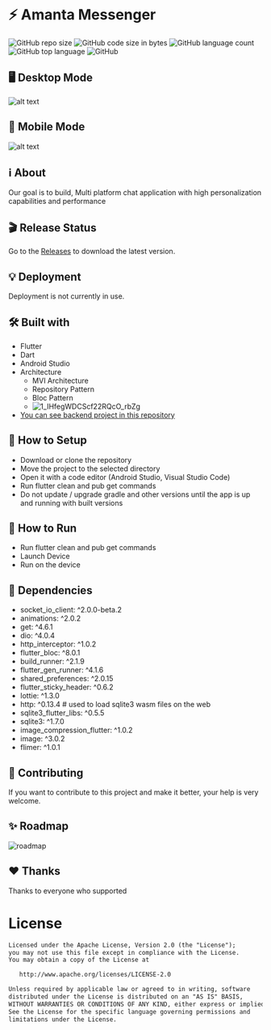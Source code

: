 # ⚡ Amanta Messenger

![GitHub repo size](https://img.shields.io/github/repo-size/hosseinkhojany/Telegram_Flutter?color=red&label=repository%20size)
![GitHub code size in bytes](https://img.shields.io/github/languages/code-size/hosseinkhojany/Telegram_Flutter?color=red)
![GitHub language count](https://img.shields.io/github/languages/count/hosseinkhojany/Telegram_Flutter)
![GitHub top language](https://img.shields.io/github/languages/top/hosseinkhojany/Telegram_Flutter)
![GitHub](https://img.shields.io/github/license/hosseinkhojany/Telegram_Flutter?color=yellow)

## 🖥️ Desktop Mode
![alt text](https://raw.githubusercontent.com/amanta-org/messenger/master/ARTS/desktop.png?raw=true)
## 📱 Mobile Mode
![alt text](https://raw.githubusercontent.com/amanta-org/messenger/master/ARTS/mobile.png?raw=true)

## ℹ️ About
Our goal is to build, Multi platform chat application with high personalization capabilities and performance


## 🎬 Release Status

Go to the [Releases](https://github.com/hosseinkhojany/Telegram_Flutter/releases) to download the latest version.

## 💡 Deployment

Deployment is not currently in use.

## 🛠 Built with

- Flutter
- Dart
- Android Studio
- Architecture
  - MVI Architecture
  - Repository Pattern
  - Bloc Pattern
  - ![1_IHfegWDCScf22RQcO_rbZg](https://user-images.githubusercontent.com/37432839/169803415-c631bc7c-dab1-4de3-a8aa-b4e67de68313.png)
- <a href="https://github.com/hosseinkhojany/Flutter_Telegram_Backend">You can see backend project in this repository</a>


## 🍃 How to Setup

- Download or clone the repository
- Move the project to the selected directory
- Open it with a code editor (Android Studio, Visual Studio Code)
- Run flutter clean and pub get commands
- Do not update / upgrade gradle and other versions until the app is up and running with built versions
  

## 🚀 How to Run

- Run flutter clean and pub get commands
- Launch Device
- Run on the device

## 💎 Dependencies

  - socket_io_client: ^2.0.0-beta.2
  - animations: ^2.0.2
  - get: ^4.6.1
  - dio: ^4.0.4
  - http_interceptor: ^1.0.2
  - flutter_bloc: ^8.0.1
  - build_runner: ^2.1.9
  - flutter_gen_runner: ^4.1.6
  - shared_preferences: ^2.0.15
  - flutter_sticky_header: ^0.6.2
  - lottie: ^1.3.0
  - http: ^0.13.4 # used to load sqlite3 wasm files on the web
  - sqlite3_flutter_libs: ^0.5.5
  - sqlite3: ^1.7.0
  - image_compression_flutter: ^1.0.2
  - image: ^3.0.2
  - flimer: ^1.0.1


## 👑 Contributing

If you want to contribute to this project and make it better, your help is very welcome.



## ✨ Roadmap

![roadmap](https://user-images.githubusercontent.com/37432839/170199369-ecf81904-5a9e-4e11-90d8-ba5e9888c045.jpg)



## ❤️ Thanks

Thanks to everyone who supported


# License
```xml
Licensed under the Apache License, Version 2.0 (the "License");
you may not use this file except in compliance with the License.
You may obtain a copy of the License at

   http://www.apache.org/licenses/LICENSE-2.0

Unless required by applicable law or agreed to in writing, software
distributed under the License is distributed on an "AS IS" BASIS,
WITHOUT WARRANTIES OR CONDITIONS OF ANY KIND, either express or implied.
See the License for the specific language governing permissions and
limitations under the License. 
``` 
